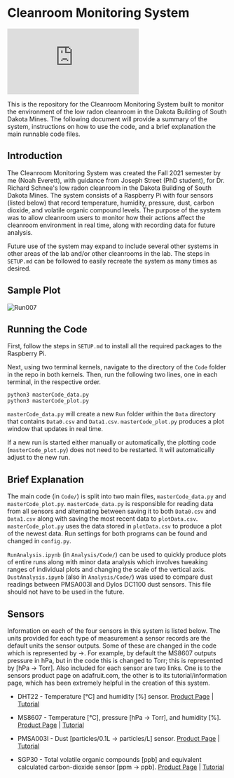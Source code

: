 # **Cleanroom Monitoring System**

![SysteDiagram](https://github.com/Noah-Everett/Cleanroom_Monitoring_System/blob/main/CRM-Diagram.pdf)

This is the repository for the Cleanroom Monitoring System built to monitor the environment of the low radon cleanroom in the Dakota Building of South Dakota Mines. The following document will provide a summary of the system, instructions on how to use the code, and a brief explanation the main runnable code files.

## **Introduction**
The Cleanroom Monitoring System was created the Fall 2021 semester by me (Noah Everett), with guidance from Joseph Street (PhD student), for Dr. Richard Schnee's low radon cleanroom in the Dakota Building of South Dakota Mines. The system consists of a Raspberry Pi with four sensors (listed below) that record temperature, humidity, pressure, dust, carbon dioxide, and volatile organic compound levels. The purpose of the system was to allow cleanroom users to monitor how their actions affect the cleanroom environment in real time, along with recording data for future analysis.

Future use of the system may expand to include several other systems in other areas of the lab and/or other cleanrooms in the lab. The steps in `SETUP.md` can be followed to easily recreate the system as many times as desired. 

## **Sample Plot**
![Run007](https://github.com/Noah-Everett/Cleanroom_Monitoring_System/blob/main/Analysis/Runs/Run0007/Run0007%20Plot%20%5B2%5D.png)

## **Running the Code**

First, follow the steps in `SETUP.md` to install all the required packages to the Raspberry Pi. 

Next, using two terminal kernels, navigate to the directory of the `Code` folder in the repo in both kernels. Then, run the following two lines, one in each terminal, in the respective order.

    python3 masterCode_data.py
    python3 masterCode_plot.py

`masterCode_data.py` will create a new `Run` folder within the `Data` directory that contains `Data0.csv` and `Data1.csv`. `masterCode_plot.py` produces a plot window that updates in real time. 

If a new run is started either manually or automatically, the plotting code (`masterCode_plot.py`) does not need to be restarted. It will automatically adjust to the new run.

## **Brief Explanation**

The main code (in `Code/`) is split into two main files, `masterCode_data.py` and `masterCode_plot.py`. `masterCode_data.py` is responsible for reading data from all sensors and alternating between saving it to both `Data0.csv` and `Data1.csv` along with saving the most recent data to `plotData.csv`. `masterCode_plot.py` uses the data stored in `plotData.csv` to produce a plot of the newest data. Run settings for both programs can be found and changed in `config.py`.

`RunAnalysis.ipynb` (in `Analysis/Code/`) can be used to quickly produce plots of entire runs along with minor data analysis which involves tweaking ranges of individual plots and changing the scale of the vertical axis. `DustAnalysis.ipynb` (also in `Analysis/Code/`) was used to compare dust readings between PMSA003I and Dylos DC1100 dust sensors. This file should not have to be used in the future.

## **Sensors**

Information on each of the four sensors in this system is listed below. The units provided for each type of measurement a sensor records are the default units the sensor outputs. Some of these are changed in the code which is represented by →. For example, by default the MS8607 outputs pressure in hPa, but in the code this is changed to Torr; this is represented by [hPa → Torr]. Also included for each sensor are two links. One is to the sensors product page on adafruit.com, the other is to its tutorial/information page, which has been extremely helpful in the creation of this system.

- DHT22 - Temperature [℃] and humidity [%] sensor. [Product Page](https://www.adafruit.com/product/385) | [Tutorial](https://learn.adafruit.com/dht)

- MS8607 - Temperature [℃], pressure [hPa → Torr], and humidity [%]. [Product Page](https://www.adafruit.com/product/4716) | [Tutorial](https://learn.adafruit.com/adafruit-te-ms8607-pht-sensor)

- PMSA003I - Dust [particles/0.1L → particles/L] sensor. [Product Page](https://www.adafruit.com/product/4632) | [Tutorial](https://learn.adafruit.com/pmsa003i)

- SGP30 - Total volatile organic compounds [ppb] and equivalent calculated carbon-dioxide sensor [ppm → ppb]. [Product Page](https://www.adafruit.com/product/3709) | [Tutorial](https://learn.adafruit.com/adafruit-sgp30-gas-tvoc-eco2-mox-sensor)
